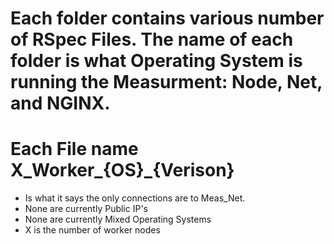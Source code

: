 # Each folder contains various number of RSpec Files. The name of each folder is what Operating System is running the Measurment: Node, Net, and NGINX.

# Each File name X_Worker_{OS}_{Verison}
  - Is what it says the only connections are to Meas_Net.
  - None are currently Public IP's
  - None are currently Mixed Operating Systems
  - X is the number of worker nodes

